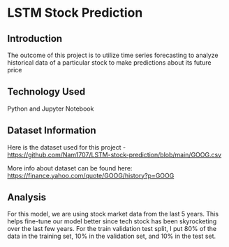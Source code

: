 # LSTM Stock Prediction

## Introduction
The outcome of this project is to utilize time series forecasting to analyze historical data of a particular stock to make predictions about its future price

## Technology Used
Python and Jupyter Notebook

## Dataset Information

Here is the dataset used for this project - https://github.com/Nam1707/LSTM-stock-prediction/blob/main/GOOG.csv

More info about dataset can be found here: https://finance.yahoo.com/quote/GOOG/history?p=GOOG

## Analysis
For this model, we are using stock market data from the last 5 years. This helps fine-tune our model better since tech stock has been skyrocketing over the last few years.
For the train validation test split, I put 80% of the data in the training set, 10% in the validation set, and 10% in the test set.




